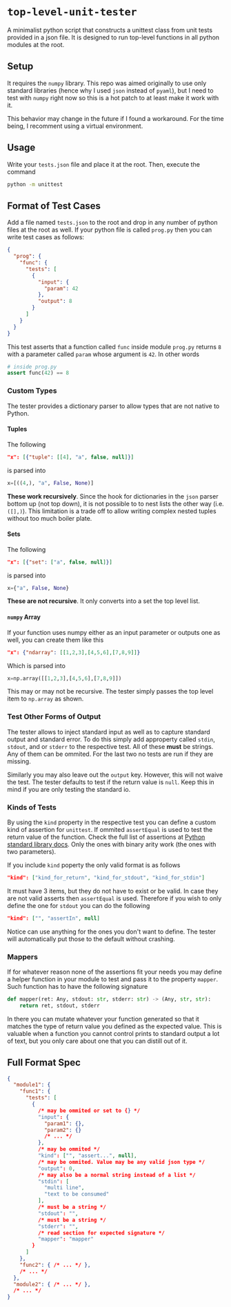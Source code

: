 # `top-level-unit-tester`
A minimalist python script that constructs a unittest class from unit tests provided in a json file. It is designed to run top-level functions in all python modules at the root.

## Setup
It requires the `numpy` library. This repo was aimed originally to use only standard libraries (hence why I used `json` instead of `pyaml`), but I need to test with `numpy` right now so this is a hot patch to at least make it work with it.

This behavior may change in the future if I found a workaround. For the time being, I recomment using a virtual environment.

## Usage
Write your `tests.json` file and place it at the root. Then, execute the command
```sh
python -m unittest
```

## Format of Test Cases
Add a file named `tests.json` to the root and drop in any number of python files at the root as well. If your python file is called `prog.py` then you can write test cases as follows:
```json
{
  "prog": {
    "func": {
      "tests": [
        {
          "input": {
            "param": 42
          },
          "output": 8
        }
      ]
    }
  }
}
```

This test asserts that a function called `func` inside module `prog.py` returns `8` with a parameter called `param` whose argument is `42`. In other words
```py
# inside prog.py
assert func(42) == 8
```

### Custom Types
The tester provides a dictionary parser to allow types that are not native to Python.

#### Tuples
The following
```json
"x": [{"tuple": [[4], "a", false, null]}]
```
is parsed into
```py
x=[((4,), "a", False, None)]
```
**These work recursively**. Since the hook for dictionaries in the `json` parser bottom up (not top down), it is not possible to to nest lists the other way (i.e. `([],)`). This limitation is a trade off to allow writing complex nested tuples without too much boiler plate.

#### Sets
The following
```json
"x": [{"set": ["a", false, null]}]
```
is parsed into
```py
x={"a", False, None}
```
**These are not recursive**. It only converts into a set the top level list.

#### `numpy` Array
If your function uses numpy either as an input parameter or outputs one as well, you can create them like this
```json
"x": {"ndarray": [[1,2,3],[4,5,6],[7,8,9]]}
```
Which is parsed into
```py
x=np.array([[1,2,3],[4,5,6],[7,8,9]])
```
This may or may not be recursive. The tester simply passes the top level item to `np.array` as shown.

### Test Other Forms of Output
The tester allows to inject standard input as well as to capture standard output and standard error. To do this simply add approperty called `stdin`, `stdout`, and or `stderr` to the respective test. All of these **must** be strings. Any of them can be ommited. For the last two no tests are run if they are missing.

Similarly you may also leave out the `output` key. However, this will not waive the test. The tester defaults to test if the return value is `null`. Keep this in mind if you are only testing the standard io.

### Kinds of Tests
By using the `kind` property in the respective test you can define a custom kind of assertion for `unittest`. If ommited `assertEqual` is used to test the return value of the function. Check the full list of assertions at [Python standard library docs](https://docs.python.org/3/library/unittest.html#assert-methods). Only the ones with binary arity work (the ones with two parameters).

If you include `kind` poperty the only valid format is as follows
```json
"kind": ["kind_for_return", "kind_for_stdout", "kind_for_stdin"]
```

It must have 3 items, but they do not have to exist or be valid. In case they are not valid asserts then `assertEqual` is used. Therefore if you wish to only define the one for `stdout` you can do the following
```json
"kind": ["", "assertIn", null]
```
Notice can use anything for the ones you don't want to define. The tester will automatically put those to the default without crashing.

### Mappers
If for whatever reason none of the assertions fit your needs you may define a helper function in your module to test and pass it to the property `mapper`. Such function has to have the following signature
```py
def mapper(ret: Any, stdout: str, stderr: str) -> (Any, str, str):
    return ret, stdout, stderr
```
In there you can mutate whatever your function generated so that it matches the type of return value you defined as the expected value. This is valuable when a function you cannot control prints to standard output a lot of text, but you only care about one that you can distill out of it.

## Full Format Spec
```json
{
  "module1": {
    "func1": {
      "tests": [
        {
          /* may be ommited or set to {} */
          "input": {
            "param1": {},
            "param2": {}
            /* ... */
          },
          /* may be ommited */
          "kind": ["", "assert...", null],
          /* may be ommited. Value may be any valid json type */
          "output": 0,
          /* may also be a normal string instead of a list */
          "stdin": [
            "multi line",
            "text to be consumed"
          ],
          /* must be a string */
          "stdout": "",
          /* must be a string */
          "stderr": "",
          /* read section for expected signature */
          "mapper": "mapper"
        }
      ]
    },
    "func2": { /* ... */ },
    /* ... */
  },
  "module2": { /* ... */ },
  /* ... */
}
```
